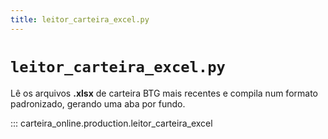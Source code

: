 ```yaml
---
title: leitor_carteira_excel.py
---
```


# `leitor_carteira_excel.py`

Lê os arquivos **.xlsx** de carteira BTG mais recentes e compila
num formato padronizado, gerando uma aba por fundo.

::: carteira_online.production.leitor_carteira_excel
